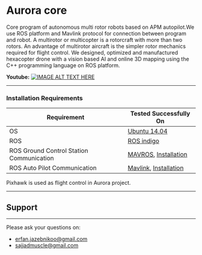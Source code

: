 # Aurora core

Core program of autonomous multi rotor robots based on APM autopilot.We use ROS platform and Mavlink protocol for connection between program and robot.
A multirotor or multicopter is a rotorcraft with more than two rotors. An advantage of multirotor aircraft is the simpler rotor mechanics required for flight control. 
We designed, optimized and manufactured hexacopter drone with a vision based AI and online 3D mapping using the C++ programming language on ROS platform.

**Youtube:** [![IMAGE ALT TEXT HERE](https://img.youtube.com/vi/wumIN9yP0dw/0.jpg)](https://www.youtube.com/watch?v=wumIN9yP0dw)

-------------------

### Installation Requirements

| Requirement | Tested Successfully On | 
| ------ | ------ |
| OS| [Ubuntu 14.04](http://cdimage.ubuntu.com/netboot/14.04/?_ga=2.72803859.1606487436.1539181592-1947134802.1539181592)|
| ROS | [ROS indigo](http://wiki.ros.org/indigo/Installation/Ubuntu) |
| ROS Ground Control Station Communication|[MAVROS](http://wiki.ros.org/mavros), [Installation](https://dev.px4.io/ros-mavros-installation.html)|
| ROS Auto Pilot Communication|[Mavlink](http://wiki.ros.org/mavlink), [Installation](http://qgroundcontrol.org/mavlink/)|

Pixhawk is used as flight control in Aurora project.

----------



## Support
-----------------

Please ask your questions on:

- erfan.jazebnikoo@gmail.com
- sajjadmuscle@gmail.com
